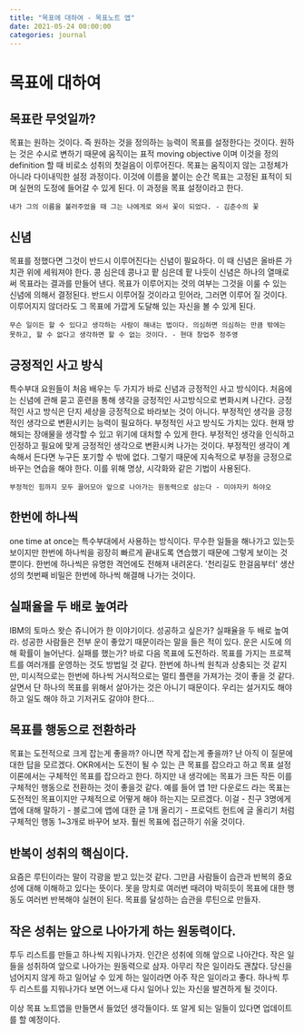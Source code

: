 ```yaml
---
title: "목표에 대하여 - 목표노트 앱"
date: 2021-05-24 00:00:00
categories: journal
---
```


# 목표에 대하여

## 목표란 무엇일까?

목표는 원하는 것이다. 즉 원하는 것을 정의하는 능력이 목표를 설정한다는 것이다. 원하는 것은 수시로 변하기 때문에 움직이는 표적 moving objective 이며 이것을 정의 definition 할 때 비로소 성취의 첫걸음이 이루어진다. 목표는 움직이지 않는 고정체가 아니라 다이내믹한 설정 과정이다. 이것에 이름을 붙이는 순간 목표는 고정된 표적이 되며 실현의 도정에 들어갈 수 있게 된다. 이 과정을 목표 설정이라고 한다.

`내가 그의 이름을 불러주었을 때 그는 나에게로 와서 꽃이 되었다. - 김춘수의 꽃`

## 신념

목표를 정했다면 그것이 반드시 이루어진다는 신념이 필요하다. 이 때 신념은 올바른 가치관 위에 세워져야 한다. 콩 심은데 콩나고 팥 심은데 팥 나듯이 신념은 하나의 열매로써 목표라는 결과를 만들어 낸다. 목표가 이루어지는 것의 여부는 그것을 이룰 수 있는 신념에 의해서 결정된다. 반드시 이루어질 것이라고 믿어라, 그러면 이루어 질 것이다. 이루어지지 않더라도 그 목표에 가깝게 도달해 있는 자신을 볼 수 있게 된다.

`무슨 일이든 할 수 있다고 생각하는 사람이 해내는 법이다. 의심하면 의심하는 만큼 밖에는 못하고, 할 수 없다고 생각하면 할 수 없는 것이다. - 현대 창업주 정주영`

## 긍정적인 사고 방식

특수부대 요원들이 처음 배우는 두 가지가 바로 신념과 긍정적인 사고 방식이다. 처음에는 신념에 관해 묻고 훈련을 통해 생각을 긍정적인 사고방식으로 변화시켜 나간다. 긍정적인 사고 방식은 단지 세상을 긍정적으로 바라보는 것이 아니다. 부정적인 생각을 긍정적인 생각으로 변환시키는 능력이 필요하다. 부정적인 사고 방식도 가치는 있다. 현재 방해되는 장애물을 생각할 수 있고 위기에 대처할 수 있게 한다. 부정적인 생각을 인식하고 인정하고 필요에 맞게 긍정적인 생각으로 변환시켜 나가는 것이다. 부정적인 생각이 계속해서 든다면 누구든 포기할 수 밖에 없다. 그렇기 때문에 지속적으로 부정을 긍정으로 바꾸는 연습을 해야 한다. 이를 위해 명상, 시각화와 같은 기법이 사용된다.

`부정적인 힘까지 모두 끌어모아 앞으로 나아가는 원동력으로 삼는다 - 미야자키 하야오`

## 한번에 하나씩

one time at once는 특수부대에서 사용하는 방식이다. 무수한 일들을 해나가고 있는듯 보이지만 한번에 하나씩을 굉장히 빠르게 끝내도록 연습했기 때문에 그렇게 보이는 것 뿐이다. 한번에 하나씩은 유명한 격언에도 전해져 내려온다. '천리길도 한걸음부터' 생산성의 첫번째 비밀은 한번에 하나씩 해결해 나가는 것이다.

## 실패율을 두 배로 높여라

IBM의 토마스 왓슨 쥬니어가 한 이야기이다. 성공하고 싶은가? 실패율을 두 배로 높여라. 성공한 사람들은 전부 운이 좋았기 때문이라는 말을 들은 적이 있다. 운은 시도에 의해 확률이 늘어난다. 실패를 했는가? 바로 다음 목표에 도전하라. 목표를 가지는 프로젝트를 여러개를 운영하는 것도 방법일 것 같다. 한번에 하나씩 원칙과 상충되는 것 같지만, 미시적으로는 한번에 하나씩 거시적으로는 멀티 플랜을 가져가는 것이 좋을 것 같다. 살면서 단 하나의 목표를 위해서 살아가는 것은 아니기 때문이다. 우리는 설거지도 해야하고 일도 해야 하고 기저귀도 갈야야 한다...

## 목표를 행동으로 전환하라

목표는 도전적으로 크게 잡는게 좋을까? 아니면 작게 잡는게 좋을까? 난 아직 이 질문에 대한 답을 모르겠다. OKR에서는 도전이 될 수 있는 큰 목표를 잡으라고 하고 목표 설정이론에서는 구체적인 목표를 잡으라고 한다. 하지만 내 생각에는 목표가 크든 작든 이를 구체적인 행동으로 전환하는 것이 좋을것 같다. 예를 들어 앱 1만 다운로드 라는 목표는 도전적인 목표이지만 구체적으로 어떻게 해야 하는지는 모르겠다. 이걸 - 친구 3명에게 앱에 대해 말하기 - 블로그에 앱에 대한 글 1개 올리기 - 프로덕트 헌트에 글 올리기 처럼 구체적인 행동 1~3개로 바꾸어 보자. 훨씬 목표에 접근하기 쉬울 것이다.

## 반복이 성취의 핵심이다.

요즘은 루틴이라는 말이 각광을 받고 있는것 같다. 그만큼 사람들이 습관과 반복의 중요성에 대해 이해하고 있다는 뜻이다. 못을 망치로 여러번 때려야 박히듯이 목표에 대한 행동도 여러번 반복해야 실현이 된다. 목표를 달성하는 습관을 루틴으로 만들자.

## 작은 성취는 앞으로 나아가게 하는 원동력이다.

투두 리스트를 만들고 하나씩 지워나가자. 인간은 성취에 의해 앞으로 나아간다. 작은 일들을 성취하여 앞으로 나아가는 원동력으로 삼자. 아무리 작은 일이라도 괜찮다. 당신을 넘어지지 않게 하고 일어날 수 있게 하는 일이라면 아주 작은 일이라고 좋다. 하나씩 투두 리스트를 지워나가다 보면 어느새 다시 일어나 있는 자신을 발견하게 될 것이다.

이상 목표 노트앱을 만들면서 들었던 생각들이다. 또 알게 되는 일들이 있다면 업데이트를 할 예정이다.
